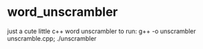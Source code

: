 # word_unscrambler

just a cute little c++ word unscrambler
to run:
g++ -o unscrambler unscramble.cpp;
./unscrambler
